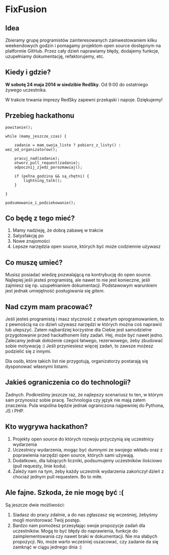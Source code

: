 FixFusion
=========

## Idea

Zbieramy grupę programistów zainteresowanych zainwestowaniem kilku weekendowych godzin i pomagamy projektom open source dostępnym na platformie GitHub. Przez cały dzień naprawiamy błędy, dodajemy funkcje, uzupełniamy dokumentację, refaktorujemy, etc.

## Kiedy i gdzie?
**W sobotę 24 maja 2014 w siedzibie RedSky**. Od 9:00 do ostatniego żywego uczestnika.

W trakcie trwania imprezy RedSky zapewni przekąski i napoje. Dziękujemy!

## Przebieg hackathonu

```
powitanie();

while (mamy_jeszcze_czas) {
    
    zadanie = mam_swoja_liste ? pobierz_z_listy() : wez_od_organizatorow();
    
    pracuj_nad(zadanie);    
    otworz_pull_request(zadanie);
    odpocznij_zjedz_porozmawiaj();
    
    if (pełna_godzina && są_chętni) {
        lightning_talk();
    }
    
}

podsumowanie_i_podziekowanie();
```

## Co będę z tego mieć?

1. Mamy nadzieję, że dobrą zabawę w trakcie
2. Satysfakcję po
3. Nowe znajomości
4. Lepsze narzędzia open source, których być może codziennie używasz

## Co muszę umieć?

Musisz posiadać wiedzę pozwalającą na kontrybucję do open source. Najlepiej jeśli jesteś programistą, ale nawet to nie jest konieczne, jeśli zajmiesz się np. uzupełnianiem dokumentacji. Podstawowym warunkiem jest jednak umiejętność posługiwania się *gitem*.

## Nad czym mam pracować?

Jeśli jesteś programistą i masz styczność z otwartym oprogramowaniem, to z pewnością na co dzień używasz narzędzi w których można coś naprawić lub ulepszyć. Zatem najbardziej korzystne dla Ciebie jest samodzielne przygotowanie przed hackathonem listy zadań. Hej, może być nawet jedno. Zalecamy jednak dołożenie czegoś łatwego, rezerwowego, żeby zbudować sobie motywację :) Jeśli przyniesiesz więcej zadań, to zawsze możesz podzielić się z innymi.

Dla osób, które takich list nie przygotują, organizatorzy postarają się dysponować własnymi listami. 

## Jakieś ograniczenia co do technologii?

Żadnych. Podkreślmy jeszcze raz, że najlepszy scenariusz to ten, w którym sam przynosisz sobie pracę. Technologia czy język nie mają zatem znaczenia. Pula wspólna będzie jednak ograniczona najpewniej do Pythona, JS i PHP.

## Kto wygrywa hackathon?

1. Projekty open source do których rozwoju przyczynią się uczestnicy wydarzenia
2. Uczestnicy wydarzenia, mogąc być dumnymi ze swojego wkładu oraz z poprawienia narzędzi open source, których sami używają.
3. Dodatkowo, dla lubiących liczniki, podsumujemy uczestników ilościowo (pull requesty, linie kodu).
4. Zależy nam na tym, żeby każdy uczestnik wydarzenia zakończył dzień z chociaż jednym pull requestem. Bo to miłe.

## Ale fajne. Szkoda, że nie mogę być :(

Są jeszcze dwie możliwości:

1. Siadasz do pracy zdalnie, a do nas zgłaszasz się wcześniej, żebyśmy mogli monitorować Twój postęp.
2. Bardzo nam pomożesz przesyłając swoje propozycje zadań dla uczestników. Mogą to być błędy do naprawienia, funkcje do zaimplementowania czy nawet braki w dokumentacji. Nie ma słabych propozycji. No, może warto wcześniej oszacować, czy zadanie da się zamknąć w ciągu jednego dnia :)

